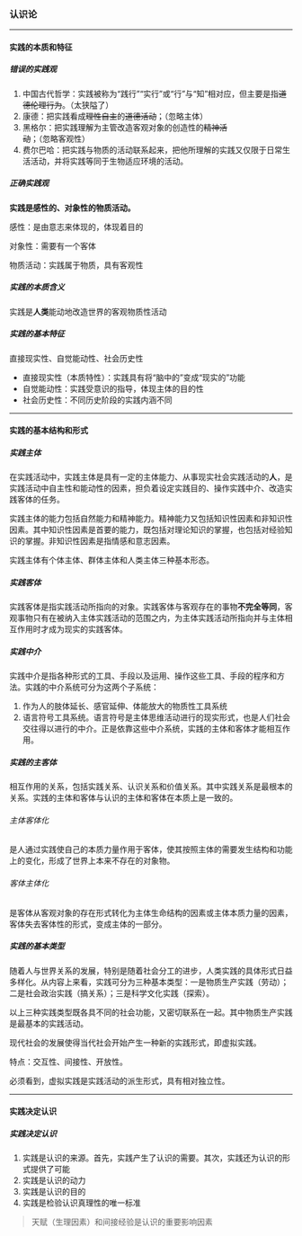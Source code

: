 ### 认识论

---

#### 实践的本质和特征

##### 错误的实践观

1. 中国古代哲学：实践被称为“践行”“实行”或“行”与“知”相对应，但主要是指~~道德伦理行为~~。（太狭隘了）
2. 康德：把实践看成~~理性自主~~的~~道德活动~~；（忽略主体）
3. 黑格尔：把实践理解为主管改造客观对象的创造性的~~精神活动~~；（忽略客观性）
4. 费尔巴哈：把实践与物质的活动联系起来，把他所理解的实践又仅限于日常生活活动，并将实践等同于生物适应环境的活动。

##### 正确实践观

**实践是感性的、对象性的物质活动。**

感性：是由意志来体现的，体现着目的

对象性：需要有一个客体

物质活动：实践属于物质，具有客观性

##### 实践的本质含义

实践是**人类**能动地改造世界的客观物质性活动

##### 实践的基本特征

直接现实性、自觉能动性、社会历史性

- 直接现实性（本质特性）：实践具有将“脑中的”变成“现实的”功能
- 自觉能动性：实践受意识的指导，体现主体的目的性
- 社会历史性：不同历史阶段的实践内涵不同

---

#### 实践的基本结构和形式

##### 实践主体

在实践活动中，实践主体是具有一定的主体能力、从事现实社会实践活动的**人**，是实践活动中自主性和能动性的因素，担负着设定实践目的、操作实践中介、改造实践客体的任务。

实践主体的能力包括自然能力和精神能力。精神能力又包括知识性因素和非知识性因素。其中知识性因素是首要的能力，既包括对理论知识的掌握，也包括对经验知识的掌握。非知识性因素是指情感和意志因素。

实践主体有个体主体、群体主体和人类主体三种基本形态。

##### 实践客体

实践客体是指实践活动所指向的对象。实践客体与客观存在的事物**不完全等同**，客观事物只有在被纳入主体实践活动的范围之内，为主体实践活动所指向并与主体相互作用时才成为现实的实践客体。

##### 实践中介

实践中介是指各种形式的工具、手段以及运用、操作这些工具、手段的程序和方法。实践的中介系统可分为这两个子系统：

1. 作为人的肢体延长、感官延伸、体能放大的物质性工具系统
2. 语言符号工具系统。语言符号是主体思维活动进行的现实形式，也是人们社会交往得以进行的中介。正是依靠这些中介系统，实践的主体和客体才能相互作用。

##### 实践的主客体

相互作用的关系，包括实践关系、认识关系和价值关系。其中实践关系是最根本的关系。实践的主体和客体与认识的主体和客体在本质上是一致的。

###### 主体客体化

是人通过实践使自己的本质力量作用于客体，使其按照主体的需要发生结构和功能上的变化，形成了世界上本来不存在的对象物。

###### 客体主体化

是客体从客观对象的存在形式转化为主体生命结构的因素或主体本质力量的因素，客体失去客体性的形式，变成主体的一部分。

##### 实践的基本类型

随着人与世界关系的发展，特别是随着社会分工的进步，人类实践的具体形式日益多样化。从内容上来看，实践可分为三种基本类型：一是物质生产实践（劳动）；二是社会政治实践（搞关系）；三是科学文化实践（探索）。

以上三种实践类型既各具不同的社会功能，又密切联系在一起。其中物质生产实践是最基本的实践活动。

现代社会的发展使得当代社会开始产生一种新的实践形式，即虚拟实践。

特点：交互性、间接性、开放性。

必须看到，虚拟实践是实践活动的派生形式，具有相对独立性。

---

#### 实践决定认识

##### 实践决定认识

1. 实践是认识的来源。首先，实践产生了认识的需要。其次，实践还为认识的形式提供了可能
2. 实践是认识的动力
3. 实践是认识的目的
4. 实践是检验认识真理性的唯一标准

> 天赋（生理因素）和间接经验是认识的重要影响因素